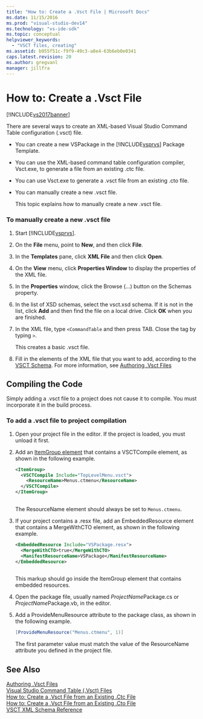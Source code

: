 ```yaml
---
title: "How to: Create a .Vsct File | Microsoft Docs"
ms.date: 11/15/2016
ms.prod: "visual-studio-dev14"
ms.technology: "vs-ide-sdk"
ms.topic: conceptual
helpviewer_keywords: 
  - "VSCT files, creating"
ms.assetid: b955f51c-f9f9-49c3-a8e4-63b6eb0e0341
caps.latest.revision: 20
ms.author: gregvanl
manager: jillfra
---
```

# How to: Create a .Vsct File
[!INCLUDE[vs2017banner](../../includes/vs2017banner.md)]

There are several ways to create an XML-based Visual Studio Command Table configuration (.vsct) file.  
  
- You can create a new VSPackage in the [!INCLUDE[vsprvs](../../includes/vsprvs-md.md)] Package Template.  
  
- You can use the XML-based command table configuration compiler, Vsct.exe, to generate a file from an existing .ctc file.  
  
- You can use Vsct.exe to generate a .vsct file from an existing .cto file.  
  
- You can manually create a new .vsct file.  
  
  This topic explains how to manually create a new .vsct file.  
  
### To manually create a new .vsct file  
  
1. Start [!INCLUDE[vsprvs](../../includes/vsprvs-md.md)].  
  
2. On the **File** menu, point to **New**, and then click **File**.  
  
3. In the **Templates** pane, click **XML File** and then click **Open**.  
  
4. On the **View** menu, click **Properties Window** to display the properties of the XML file.  
  
5. In the **Properties** window, click the Browse (…) button on the Schemas property.  
  
6. In the list of XSD schemas, select the vsct.xsd schema. If it is not in the list, click **Add** and then find the file on a local drive. Click **OK** when you are finished.  
  
7. In the XML file, type `<CommandTable` and then press TAB. Close the tag by typing `>`.  
  
     This creates a basic .vsct file.  
  
8. Fill in the elements of the XML file that you want to add, according to the [VSCT Schema](../../extensibility/vsct-xml-schema-reference.md). For more information, see [Authoring .Vsct Files](../../extensibility/internals/authoring-dot-vsct-files.md)  
  
## Compiling the Code  
 Simply adding a .vsct file to a project does not cause it to compile. You must incorporate it in the build process.  
  
### To add a .vsct file to project compilation  
  
1. Open your project file in the editor. If the project is loaded, you must unload it first.  
  
2. Add an [ItemGroup element](../../msbuild/itemgroup-element-msbuild.md) that contains a VSCTCompile element, as shown in the following example.  
  
    ```xml  
    <ItemGroup>  
      <VSCTCompile Include="TopLevelMenu.vsct">  
        <ResourceName>Menus.ctmenu</ResourceName>  
      </VSCTCompile>  
    </ItemGroup>  
  
    ```  
  
     The ResourceName element should always be set to `Menus.ctmenu`.  
  
3. If your project contains a .resx file, add an EmbeddedResource element that contains a MergeWithCTO element, as shown in the following example.  
  
    ```xml  
    <EmbeddedResource Include="VSPackage.resx">  
      <MergeWithCTO>true</MergeWithCTO>  
      <ManifestResourceName>VSPackage</ManifestResourceName>  
    </EmbeddedResource>  
  
    ```  
  
     This markup should go inside the ItemGroup element that contains embedded resources.  
  
4. Open the package file, usually named *ProjectName*Package.cs or *ProjectName*Package.vb, in the editor.  
  
5. Add a ProvideMenuResource attribute to the package class, as shown in the following example.  
  
    ```csharp  
    [ProvideMenuResource("Menus.ctmenu", 1)]  
    ```  
  
     The first parameter value must match the value of the ResourceName attribute you defined in the project file.  
  
## See Also  
 [Authoring .Vsct Files](../../extensibility/internals/authoring-dot-vsct-files.md)   
 [Visual Studio Command Table (.Vsct) Files](../../extensibility/internals/visual-studio-command-table-dot-vsct-files.md)   
 [How to: Create a .Vsct File from an Existing .Ctc File](../../misc/how-to-create-a-dot-vsct-file-from-an-existing-dot-ctc-file.md)   
 [How to: Create a .Vsct File from an Existing .Cto File](../../misc/how-to-create-a-dot-vsct-file-from-an-existing-dot-cto-file.md)   
 [VSCT XML Schema Reference](../../extensibility/vsct-xml-schema-reference.md)
